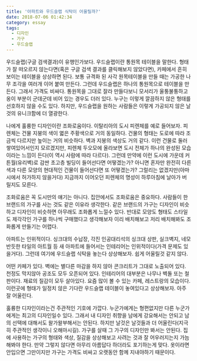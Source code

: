 ```yaml
---
title: '아파트와 우드슬랩 식탁이 어울릴까?'
date: 2018-07-06 01:42:34
category: essay
tags:
  - 디자인
  - 가구
  - 우드슬랩
---
```




우드슬랩(구글 검색결과)이 유행인가보다. 우드슬랩이란 통원목 테이블을 말한다. 형태가 잘 떠오르지 않는다면(혹은 구글 검색 결과를 클릭해보지
않았다면), 카페에서 흔히 보이는 테이블을 상상하면 된다. 보통 규격화 된 사각 원목테이블을 만들 때는 가공한 나무 조각을 여러개 이어 붙여
만든다. 그런데 우드슬랩은 하나의 통원목으로 테이블을 만든다. 그래서 가격도 비싸다. 통원목을 그대로 잘라 만들다보니 모서리가 울퉁불퉁하고
옹이 부분이 군데군데 비어 있는 경우도 더러 있다. 누구는 이렇게 깔끔하지 않은 형태를 선호하지 않을 수도 있다. 하지만, 우드슬랩을 원하는
사람들은 이렇게 가공되지 않은 날것의 유니크함에 더 열광한다.

  

나에게 훌륭한 디자인이란 조화로움이다. 이탈리아의 도시 피렌체를 예로 들어보자. 피렌체는 건물 지붕의 색이 엷은 주황색으로 거의 동일하다.
건물의 형태는 도로에 따라 조금씩 다르지만 높이는 거의 비슷하다. 벽과 지붕의 색상도 거의 같다. 이런 건물로 둘러쌓여있어서인지 모르겠지만,
피렌체 두오모에 올라보면 도시 전체가 하나의 완성된 모습이라는 느낌이 든다(이 역시 사람에 따라 다르다). 그런데 만약에 이런 도시에 가운데
커튼월(유리벽)로 감싼 초고층 빌딩이 들어선다면 어떻겠는가? 아니면 혼자만 완전히 다른 색과 다른 모양의 현대적인 건물이 들어선다면 또
어떻겠는가? 그럴리는 없겠지만(아마 시에서 허가하지 않을거다) 지금까지 이어오던 피렌체의 명성이 하루아침에 날아가 버릴지도 모른다.

  

조화로움은 꼭 도시만의 얘기는 아니다. 집안에서도 조화로움은 중요하다. 사람들이 한 브랜드의 가구를 사는 것도 같은 이유라 생각한다. 같은
브랜드의 가구는 디자인이 비슷하고 디자인이 비슷하면 아무래도 조화롭게 느낄수 있다. 반대로 모양도 형태도 스타일도 제각각인 가구를 하나씩
구매했다고 생각해보자 이리 배치해보고 저리 배치해봐도 조화롭게 만들기는 어렵다.  

  

아파트는 인위적이다. 싱크대의 수납장, 각진 인공대리석의 싱크대 상판, 실크벽지, 네모 반듯한 타일의 아트월 등 새 아파트에 들어서는
인테리어는 인위적이다(가격 문제도 있을거다). 그런데 여기에 우드슬랩 식탁을 놓는다 상상해보자. 쉽게 어울릴것 같지 않다.

  

어떤 카페가 있다. 벽에는 별다른 마감을 하지 않아 콘크리트가 그대로 노출되어 있다. 천정도 막지않아 공조도 모두 오픈되어 있다. 인테리어의
대부분은 나무나 벽돌 또는 철판이다. 재료의 질감이 모두 살아있다. 요즘 많이 볼 수 있는 카페, 레스트랑의 모습이다. 이런곳에 형태가
일정치 않은 기다란 우드슬랩 테이블이 놓여있다고 상상해보자. 아주 잘 어울린다.

  

훌륭한 디자인이라는건 주관적인 기호에 가깝다. 누군가에게는 형편없지만 다른 누군가에게는 최고의 디자인일수 있다. 그래서 내 디자인 취향을
남에게 강요해서는 안되고 남의 선택에 대해서도 왈가왈부해서는 안된다. 하지만 날것은 날것들과 더 어울린다(지극히 주관적인 생각이니
오해마시길). 가구를 살때 그 가구의 디자인만 봐서는 안된다. 집에 사용하는 가구의 형태와 색상, 질감을 상상해보고 사려는 것과 잘
어우러지는지 가늠해봐야 한다. 만약 그렇지 않다면 아무리 아름답다 하더라도 포기하는게 맞다. 옷이라면 안입으면 그만이지만 가구는 가격도
비싸고 오랫동안 함께 지내야하기 때문이다.  


